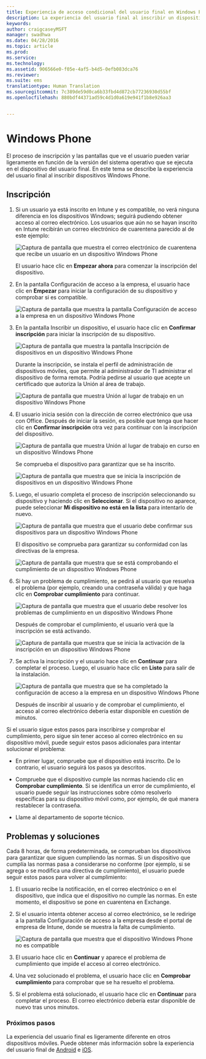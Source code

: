 ```yaml
---
title: Experiencia de acceso condicional del usuario final en Windows Phone
description: La experiencia del usuario final al inscribir un dispositivo Windows Phone.
keywords: 
author: craigcaseyMSFT
manager: swadhwa
ms.date: 04/28/2016
ms.topic: article
ms.prod: 
ms.service: 
ms.technology: 
ms.assetid: 906566e0-f05e-4af5-b4d5-0efb083dca76
ms.reviewer: 
ms.suite: ems
translationtype: Human Translation
ms.sourcegitcommit: 7c389de59d0ca6b33fbd4d872cb77236930d55bf
ms.openlocfilehash: 880bdf44371ad59c4d1d0a619e941f1b8e926aa3


---
```


# Windows Phone

El proceso de inscripción y las pantallas que ve el usuario pueden variar ligeramente en función de la versión del sistema operativo que se ejecuta en el dispositivo del usuario final.  En este tema se describe la experiencia del usuario final al inscribir dispositivos Windows Phone.

## Inscripción

1.  Si un usuario ya está inscrito en Intune y es compatible, no verá ninguna diferencia en los dispositivos Windows; seguirá pudiendo obtener acceso al correo electrónico. Los usuarios que aún no se hayan inscrito en Intune recibirán un correo electrónico de cuarentena parecido al de este ejemplo:

    ![Captura de pantalla que muestra el correo electrónico de cuarentena que recibe un usuario en un dispositivo Windows Phone](./media/ProtectEmail/EUX-Windows-quarantineEmail.png)

    El usuario hace clic en **Empezar ahora** para comenzar la inscripción del dispositivo.

2.  En la pantalla Configuración de acceso a la empresa, el usuario hace clic en **Empezar** para iniciar la configuración de su dispositivo y comprobar si es compatible.

    ![Captura de pantalla que muestra la pantalla Configuración de acceso a la empresa en un dispositivo Windows Phone](./media/ProtectEmail/EUX-Windows1-company-Access-Setup.png)

3.  En la pantalla Inscribir un dispositivo, el usuario hace clic en **Confirmar inscripción** para iniciar la inscripción de su dispositivo.

    ![Captura de pantalla que muestra la pantalla Inscripción de dispositivos en un dispositivo Windows Phone](./media/ProtectEmail/EUX-Windows3-enroll-Device.png)

    Durante la inscripción, se instala el perfil de administración de dispositivos móviles, que permite al administrador de TI administrar el dispositivo de forma remota. Podría pedirse al usuario que acepte un certificado que autoriza la Unión al área de trabajo.

    ![Captura de pantalla que muestra Unión al lugar de trabajo en un dispositivo Windows Phone](./media/ProtectEmail/EUX-Windows4-workplaceJoin1.png)

4.  El usuario inicia sesión con la dirección de correo electrónico que usa con Office. Después de iniciar la sesión, es posible que tenga que hacer clic en **Confirmar inscripción** otra vez para continuar con la inscripción del dispositivo.

    ![Captura de pantalla que muestra Unión al lugar de trabajo en curso en un dispositivo Windows Phone](./media/ProtectEmail/EUX-Windows5-workplaceJoin2.png)

    Se comprueba el dispositivo para garantizar que se ha inscrito.

    ![Captura de pantalla que muestra que se inicia la inscripción de dispositivos en un dispositivo Windows Phone](./media/ProtectEmail/EUX-Windows6-checking-Enrollment.png)

5.  Luego, el usuario completa el proceso de inscripción seleccionando su dispositivo y haciendo clic en **Seleccionar**. Si el dispositivo no aparece, puede seleccionar **Mi dispositivo no está en la lista** para intentarlo de nuevo.

    ![Captura de pantalla que muestra que el usuario debe confirmar sus dispositivos para un dispositivo Windows Phone](./media/ProtectEmail/EUX-Windows7-confirm-Device.png)

    El dispositivo se comprueba para garantizar su conformidad con las directivas de la empresa.

    ![Captura de pantalla que muestra que se está comprobando el cumplimiento de un dispositivo Windows Phone](./media/ProtectEmail/EUX-Windows9-checking-Compliance.png)

6.  Si hay un problema de cumplimiento, se pedirá al usuario que resuelva el problema (por ejemplo, creando una contraseña válida) y que haga clic en **Comprobar cumplimiento** para continuar.

    ![Captura de pantalla que muestra que el usuario debe resolver los problemas de cumplimiento en un dispositivo Windows Phone](./media/ProtectEmail/EUX-Windows13-resolve-Compliance.png)

    Después de comprobar el cumplimiento, el usuario verá que la inscripción se está activando.

    ![Captura de pantalla que muestra que se inicia la activación de la inscripción en un dispositivo Windows Phone](./media/ProtectEmail/EUX-Windows10-activating-Enrollment.png)

7.  Se activa la inscripción y el usuario hace clic en **Continuar** para completar el proceso. Luego, el usuario hace clic en **Listo** para salir de la instalación.

    ![Captura de pantalla que muestra que se ha completado la configuración de acceso a la empresa en un dispositivo Windows Phone](./media/ProtectEmail/EUX-Windows11-COMPLETE.png)

    Después de inscribir al usuario y de comprobar el cumplimiento, el acceso al correo electrónico debería estar disponible en cuestión de minutos.

Si el usuario sigue estos pasos para inscribirse y comprobar el cumplimiento, pero sigue sin tener acceso al correo electrónico en su dispositivo móvil, puede seguir estos pasos adicionales para intentar solucionar el problema:

-   En primer lugar, compruebe que el dispositivo está inscrito. De lo contrario, el usuario seguirá los pasos ya descritos.

-   Compruebe que el dispositivo cumple las normas haciendo clic en **Comprobar cumplimiento**. Si se identifica un error de cumplimiento, el usuario puede seguir las instrucciones sobre cómo resolverlo específicas para su dispositivo móvil como, por ejemplo, de qué manera restablecer la contraseña.

-   Llame al departamento de soporte técnico.

## Problemas y soluciones
Cada 8 horas, de forma predeterminada, se comprueban los dispositivos para garantizar que siguen cumpliendo las normas. Si un dispositivo que cumplía las normas pasa a considerarse no conforme (por ejemplo, si se agrega o se modifica una directiva de cumplimiento), el usuario puede seguir estos pasos para volver al cumplimiento:

1.  El usuario recibe la notificación, en el correo electrónico o en el dispositivo, que indica que el dispositivo no cumple las normas. En este momento, el dispositivo se pone en cuarentena en Exchange.

2.  Si el usuario intenta obtener acceso al correo electrónico, se le redirige a la pantalla Configuración de acceso a la empresa desde el portal de empresa de Intune, donde se muestra la falta de cumplimiento.

    ![Captura de pantalla que muestra que el dispositivo Windows Phone no es compatible](./media/ProtectEmail/EUX-Windows14-OutOfCompliance.png)

3.  El usuario hace clic en **Continuar** y aparece el problema de cumplimiento que impide el acceso al correo electrónico.

4.  Una vez solucionado el problema, el usuario hace clic en **Comprobar cumplimiento** para comprobar que se ha resuelto el problema.

5.  Si el problema está solucionado, el usuario hace clic en **Continuar** para completar el proceso. El correo electrónico debería estar disponible de nuevo tras unos minutos.

### Próximos pasos
La experiencia del usuario final es ligeramente diferente en otros dispositivos móviles. Puede obtener más información sobre la experiencia del usuario final de [Android](end-user-experience-conditional-access-android.md) e [iOS](end-user-experience-conditional-access-ios.md).



<!--HONumber=Jul16_HO3-->


